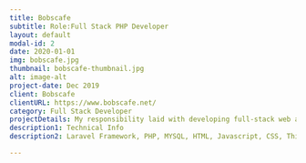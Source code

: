 ```yaml
---
title: Bobscafe
subtitle: Role:Full Stack PHP Developer
layout: default
modal-id: 2
date: 2020-01-01
img: bobscafe.jpg
thumbnail: bobscafe-thumbnail.jpg
alt: image-alt
project-date: Dec 2019
client: Bobscafe
clientURL: https://www.bobscafe.net/
category: Full Stack Developer
projectDetails: My responsibility laid with developing full-stack web application include design ux. 
description1: Technical Info
description2: Laravel Framework, PHP, MYSQL, HTML, Javascript, CSS, Third Party Libraries(Bootstrap, Datatable JQuery, Form Validation), Git, SSH, Jenkins

---
```

